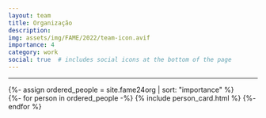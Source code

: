 ```yaml
---
layout: team
title: Organização
description: 
img: assets/img/FAME/2022/team-icon.avif
importance: 4
category: work
social: true  # includes social icons at the bottom of the page
---
```

<hr>
<!-- pages/organizacao.md -->
<div class="team">
    <!-- Display people -->
    {%- assign ordered_people = site.fame24org | sort: "importance" %}
    <!-- Generate cards for each person -->
    <div class="grid">
        {%- for person in ordered_people -%}
            {% include person_card.html %}
        {%- endfor %}
    </div>
    <br>
</div>